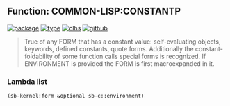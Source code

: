## Function: COMMON-LISP:CONSTANTP
[![package](https://img.shields.io/badge/Package-COMMON--LISP-5f9ea0.svg?style=social&colorA=999999)](../) [![type](https://img.shields.io/badge/Type-Function-5f9ea0.svg?style=social&colorA=999999)](../#function) [![clhs](https://img.shields.io/badge/CLHS-CONSTANTP-5f9ea0.svg?style=social&colorA=999999)](http://www.lispworks.com/documentation/HyperSpec/Body/f_consta.htm) [![github](https://img.shields.io/badge/GitHub-View_the_source-5f9ea0.svg?style=social&colorA=999999&logo=github)](https://github.com/sbcl/sbcl/blob/master/src/compiler/early-constantp.lisp/) 

> True of any FORM that has a constant value: self-evaluating objects,
> keywords, defined constants, quote forms. Additionally the
> constant-foldability of some function calls special forms is recognized. If
> ENVIRONMENT is provided the FORM is first macroexpanded in it.

### Lambda list
```cl
(sb-kernel:form &optional sb-c::environment)
```
